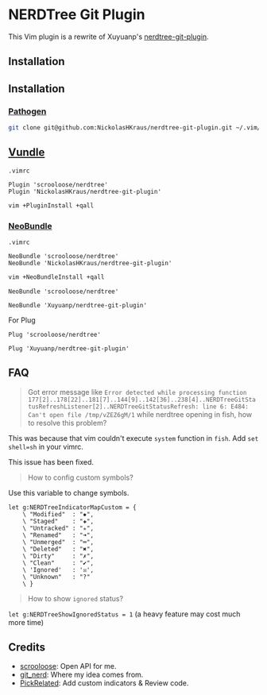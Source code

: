 # NERDTree Git Plugin

This Vim plugin is a rewrite of Xuyuanp's [nerdtree-git-plugin](https://github.com/Xuyuanp/nerdtree-git-plugin).

## Installation

## Installation

### [Pathogen](https://github.com/tpope/vim-pathogen)

```bash
git clone git@github.com:NickolasHKraus/nerdtree-git-plugin.git ~/.vim/bundle/nerdtree-git-plugin
```

## [Vundle](https://github.com/VundleVim/Vundle.vim)

`.vimrc`

```vim
Plugin 'scrooloose/nerdtree'
Plugin 'NickolasHKraus/nerdtree-git-plugin'
```

```bash
vim +PluginInstall +qall
```

### [NeoBundle](https://github.com/Shougo/neobundle.vim)

`.vimrc`

```vim
NeoBundle 'scrooloose/nerdtree'
NeoBundle 'NickolasHKraus/nerdtree-git-plugin'
```

```bash
vim +NeoBundleInstall +qall
```

`NeoBundle 'scrooloose/nerdtree'`

`NeoBundle 'Xuyuanp/nerdtree-git-plugin'`

For Plug

`Plug 'scrooloose/nerdtree'`

`Plug 'Xuyuanp/nerdtree-git-plugin'`

## FAQ

> Got error message like `Error detected while processing function
177[2]..178[22]..181[7]..144[9]..142[36]..238[4]..NERDTreeGitStatusRefreshListener[2]..NERDTreeGitStatusRefresh:
line 6:
E484: Can't open file /tmp/vZEZ6gM/1` while nerdtree opening in fish, how to resolve this problem?

This was because that vim couldn't execute `system` function in `fish`. Add `set shell=sh` in your vimrc.

This issue has been fixed.

> How to config custom symbols?

Use this variable to change symbols.

```vimscript
let g:NERDTreeIndicatorMapCustom = {
    \ "Modified"  : "✹",
    \ "Staged"    : "✚",
    \ "Untracked" : "✭",
    \ "Renamed"   : "➜",
    \ "Unmerged"  : "═",
    \ "Deleted"   : "✖",
    \ "Dirty"     : "✗",
    \ "Clean"     : "✔︎",
    \ 'Ignored'   : '☒',
    \ "Unknown"   : "?"
    \ }
```

> How to show `ignored` status?

`let g:NERDTreeShowIgnoredStatus = 1` (a heavy feature may cost much more time)

## Credits

*  [scrooloose](https://github.com/scrooloose): Open API for me.
*  [git_nerd](https://github.com/swerner/git_nerd): Where my idea comes from.
*  [PickRelated](https://github.com/PickRelated): Add custom indicators & Review code.
